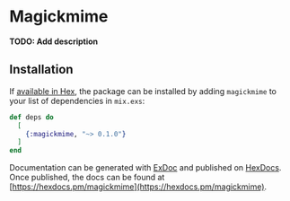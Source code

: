 # Magickmime

**TODO: Add description**

## Installation

If [available in Hex](https://hex.pm/docs/publish), the package can be installed
by adding `magickmime` to your list of dependencies in `mix.exs`:

```elixir
def deps do
  [
    {:magickmime, "~> 0.1.0"}
  ]
end
```

Documentation can be generated with [ExDoc](https://github.com/elixir-lang/ex_doc)
and published on [HexDocs](https://hexdocs.pm). Once published, the docs can
be found at [https://hexdocs.pm/magickmime](https://hexdocs.pm/magickmime).

